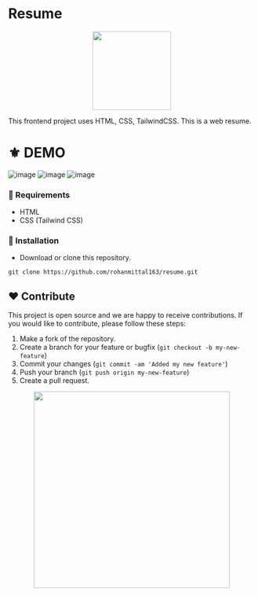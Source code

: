 # Resume
<p align="center">
  <img src="https://user-images.githubusercontent.com/97821844/213476936-8076877d-5f44-4f6c-ba45-24a3dca3c150.png" width="160" />
</p>
This frontend project uses HTML, CSS, TailwindCSS. This is a web resume.


# ⚜ DEMO

![image](https://user-images.githubusercontent.com/97821844/213477472-9c01b023-9650-4e06-8069-59b9398dac0a.png)
![image](https://user-images.githubusercontent.com/97821844/213478776-52030e1f-1f1e-4443-ab1d-ef98db007e0c.png)
![image](https://user-images.githubusercontent.com/97821844/213479207-88829d03-7f66-48db-972b-b509fca0e34a.png)


### 📌 Requirements 

- HTML 
- CSS (Tailwind CSS)


### 🔰 Installation 

- Download or clone this repository.
```
git clone https://github.com/rohanmittal163/resume.git
```
## ❤ Contribute
This project is open source and we are happy to receive contributions. If you would like to contribute, please follow these steps:

1. Make a fork of the repository.
2. Create a branch for your feature or bugfix (`git checkout -b my-new-feature`)
3. Commit your changes (`git commit -am 'Added my new feature'`)
4. Push your branch (`git push origin my-new-feature`)
5. Create a pull request.

<p align="center">
  <img src="https://user-images.githubusercontent.com/104341274/210186277-0d434bb0-80c0-43a9-b6b0-2e42e18c31a9.png" width="400" />
</p>
